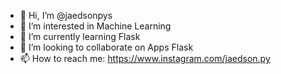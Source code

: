 - 👋 Hi, I’m @jaedsonpys
- 👀 I’m interested in Machine Learning
- 🌱 I’m currently learning Flask
- 💞️ I’m looking to collaborate on Apps Flask
- 📫 How to reach me: https://www.instagram.com/jaedson.py

<!---
jaedsonpys/jaedsonpys is a ✨ special ✨ repository because its `README.md` (this file) appears on your GitHub profile.
You can click the Preview link to take a look at your changes.
--->
